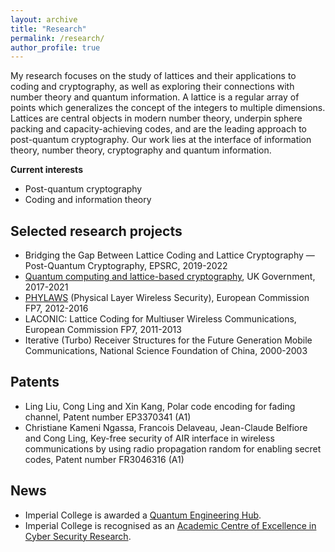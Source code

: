 ```yaml
---
layout: archive
title: "Research"
permalink: /research/
author_profile: true
---
```


My research focuses on the study of lattices and their applications to coding and cryptography, as well as exploring their connections with number theory and quantum information. A lattice is a regular array of points which generalizes the concept of the integers to multiple dimensions. Lattices are central objects in modern number theory, underpin sphere packing and capacity-achieving codes, and are the leading approach to post-quantum cryptography. Our work lies at the interface of information theory, number theory, cryptography and quantum information.

**Current interests**

- Post-quantum cryptography
- Coding and information theory

## Selected research projects

- Bridging the Gap Between Lattice Coding and Lattice Cryptography — Post-Quantum Cryptography, EPSRC, 2019-2022
- [Quantum computing and lattice-based cryptography](https://www.imperial.ac.uk/security-institute/research/cyber/quantum-computing-and-lattice-based-cryptography/), UK Government, 2017-2021
- [PHYLAWS](http://www.phylaws-ict.org/) (Physical Layer Wireless Security), European Commission FP7, 2012-2016
- LACONIC: Lattice Coding for Multiuser Wireless Communications, European Commission FP7, 2011-2013
- Iterative (Turbo) Receiver Structures for the Future Generation Mobile Communications, National Science Foundation of China, 2000-2003

## Patents

- Ling Liu, Cong Ling and Xin Kang, Polar code encoding for fading channel, Patent number EP3370341 (A1)
- Christiane Kameni Ngassa, Francois Delaveau, Jean-Claude Belfiore and Cong Ling, Key-free security of AIR interface in wireless communications by using radio propagation random for enabling secret codes, Patent number FR3046316 (A1)

## News

- Imperial College is awarded a [Quantum Engineering Hub](https://www.imperial.ac.uk/quantum-systems-engineering-hub/).
- Imperial College is recognised as an [Academic Centre of Excellence in Cyber Security Research](http://www.gchq.gov.uk/Press/Pages/Cyber-Security-Research-Centres-of-Excellence.aspx).
